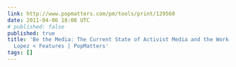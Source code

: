 ```yaml
---
link: http://www.popmatters.com/pm/tools/print/129560
date: 2011-04-06 18:08 UTC
# published: false
published: true
title: 'Be the Media: The Current State of Activist Media and the Work of Franklin
  Lopez < Features | PopMatters'
tags: []
---
```



